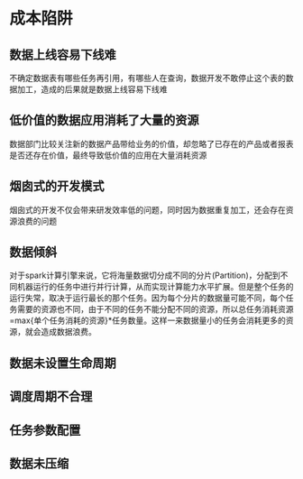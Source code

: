 # 成本陷阱
## 数据上线容易下线难
不确定数据表有哪些任务再引用，有哪些人在查询，数据开发不敢停止这个表的数据加工，造成的后果就是数据上线容易下线难
## 低价值的数据应用消耗了大量的资源
数据部门比较关注新的数据产品带给业务的价值，却忽略了已存在的产品或者报表是否还存在价值，最终导致低价值的应用在大量消耗资源
## 烟囱式的开发模式
烟囱式的开发不仅会带来研发效率低的问题，同时因为数据重复加工，还会存在资源浪费的问题
## 数据倾斜
对于spark计算引擎来说，它将海量数据切分成不同的分片(Partition)，分配到不同机器运行的任务中进行并行计算，从而实现计算能力水平扩展。但是整个任务的运行失常，取决于运行最长的那个任务。因为每个分片的数据量可能不同，每个任务需要的资源也不同，由于不同的任务不能分配不同的资源，所以总任务消耗资源=max{单个任务消耗的资源}*任务数量。这样一来数据量小的任务会消耗更多的资源，就会造成数据浪费。
## 数据未设置生命周期

## 调度周期不合理
## 任务参数配置
## 数据未压缩